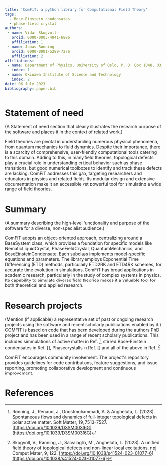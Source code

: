 ```yaml
---
title: 'ComFiT: a python library for Computational Field Theory'
tags:
  - Bose-Einstein condensates
  - phase-field crystal
authors:
 - name: Vidar Skogvoll
   orcid: 0000-0003-4941-6886
   affiliation: 1
 - name: Jonas Rønning
   orcid: 0000-0001-5289-7276
   affiliation: 2
affiliations:
 - name: Department of Physics, University of Oslo, P. O. Box 1048, 0316 Oslo, Norway.
   index: 1
 - name: Okinawa Institute of Science and Technology
   index: 2 
date: 06 July 2023
bibliography: paper.bib
---
```


# Statement of need
(A Statement of need section that clearly illustrates the research purpose of the software and places it in the context of related work.)

Field theories are pivotal in understanding numerous physical phenomena, from quantum mechanics to fluid dynamics. 
Despite their importance, there is a scarcity of comprehensive, user-friendly computational tools catering to this domain. 
Adding to this, in many field theories, topological defects play a crucial role in understanding critical behavior such as phase transitions, but good numerical toolboxes to identify and track these defects are lacking. 
ComFiT addresses this gap, targeting researchers and educators in physics and related fields. 
Its modular design and extensive documentation make it an accessible yet powerful tool for simulating a wide range of field theories.

# Summary
(A summary describing the high-level functionality and purpose of the software for a diverse, non-specialist audience.)


ComFiT adopts an object-oriented approach, centralizing around a BaseSystem class, which provides a foundation for specific models like NematicLiquidCrystal, PhaseFieldCrystal, QuantumMechanics, and BoseEinsteinCondensate. 
Each subclass implements model-specific equations and parameters. 
The library employs Exponential Time Differencing (ETD) methods, particularly ETD2RK and ETD4RK schemes, for accurate time evolution in simulations.
ComFiT has broad applications in academic research, particularly in the study of complex systems in physics. Its capability to simulate diverse field theories makes it a valuable tool for both theoretical and applied research.


# Research projects 
(Mention (if applicable) a representative set of past or ongoing research projects using the software and recent scholarly publications enabled by it.)
COMFIT is based on code that has been developed during the authors PhD project and has been used in a range of recent scholarly publications. 
This includes simmulations of active matter in Ref. [^Ronning2023Polar],
stirred Bose-Einstein condensates in Ref. [],
Phasecrystalls in Ref. []
and all of the above in Ref. [^skogvoll2023Topological]

ComFiT encourages community involvement. 
The project's repository provides guidelines for code contributions, feature suggestions, and issue reporting, promoting collaborative development and continuous improvement.

# References
[^Ronning2023Polar]: Rønning, J., Renaud, J., Doostmohammadi, A. & Angheluta, L. (2023). Spontaneous flows and dynamics of full-integer topological defects in polar active matter. Soft Matter, 19, 7513-7527. [https://doi.org/10.1039/D3SM00316G](https://doi.org/10.1039/D3SM00316G)
[^skogvoll2023Topological]: Skogvoll, V., Rønning, J., Salvalaglio, M., Angheluta, L. (2023). A unified field theory of topological defects and non-linear local excitations. npj Comput Mater, 9, 122. [https://doi.org/10.1038/s41524-023-01077-6](https://doi.org/10.1038/s41524-023-01077-6)

